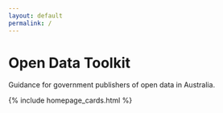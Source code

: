 ```yaml
---
layout: default
permalink: /
---
```

<h1>Open Data Toolkit</h1>

<div class="abstract">
  <p>Guidance for government publishers of open data in Australia.</p>
</div>

{% include homepage_cards.html %}
